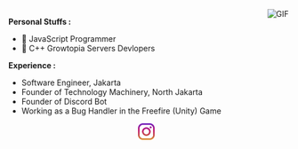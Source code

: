 <img align="right" alt="GIF" height="150px" src="https://media3.giphy.com/media/ln7z2eWriiQAllfVcn/200w.webp" />

**Personal Stuffs :**
- 🌱 JavaScript Programmer
- 🔭 C++ Growtopia Servers Devlopers

**Experience :**
- Software Engineer, Jakarta
- Founder of Technology Machinery, North Jakarta
- Founder of Discord Bot
- Working as a Bug Handler in the Freefire (Unity) Game
<p align="center">
    <a href="https://instagram.com/frenzy.666"><img height="30" src="https://github.com/FaizBastomi/faizbastomi/blob/master/instagram.png?raw=true"></a>&nbsp;&nbsp;
</p>
